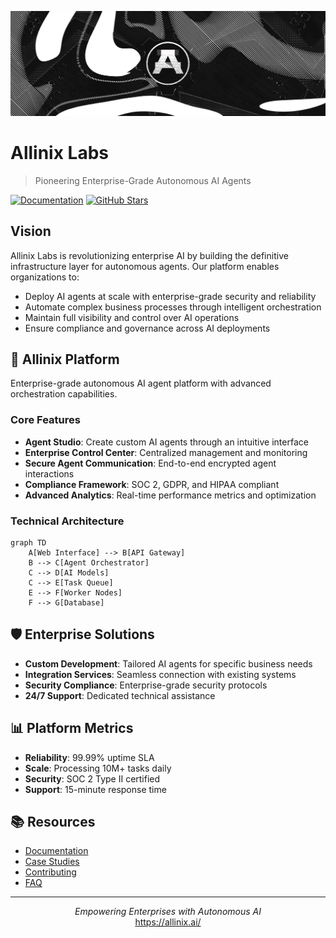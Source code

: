 ![Allinix Labs Banner](https://github.com/Allinix-Labs/Allinix/raw/main/next/public/banner.png)

# Allinix Labs

> Pioneering Enterprise-Grade Autonomous AI Agents

[![Documentation](https://img.shields.io/badge/docs-gitbook-blue.svg)](https://docs.allinix.ai/)
[![GitHub Stars](https://img.shields.io/github/stars/Allinix-Labs/Allinix?style=social)](https://github.com/Allinix-Labs/Allinix)

## Vision

Allinix Labs is revolutionizing enterprise AI by building the definitive infrastructure layer for autonomous agents. Our platform enables organizations to:
- Deploy AI agents at scale with enterprise-grade security and reliability
- Automate complex business processes through intelligent orchestration
- Maintain full visibility and control over AI operations
- Ensure compliance and governance across AI deployments

## 🚀 Allinix Platform

Enterprise-grade autonomous AI agent platform with advanced orchestration capabilities.

### Core Features

- **Agent Studio**: Create custom AI agents through an intuitive interface
- **Enterprise Control Center**: Centralized management and monitoring
- **Secure Agent Communication**: End-to-end encrypted agent interactions
- **Compliance Framework**: SOC 2, GDPR, and HIPAA compliant
- **Advanced Analytics**: Real-time performance metrics and optimization

### Technical Architecture

```mermaid
graph TD
    A[Web Interface] --> B[API Gateway]
    B --> C[Agent Orchestrator]
    C --> D[AI Models]
    C --> E[Task Queue]
    E --> F[Worker Nodes]
    F --> G[Database]
```

## 🛡️ Enterprise Solutions

- **Custom Development**: Tailored AI agents for specific business needs
- **Integration Services**: Seamless connection with existing systems
- **Security Compliance**: Enterprise-grade security protocols
- **24/7 Support**: Dedicated technical assistance

## 📊 Platform Metrics

- **Reliability**: 99.99% uptime SLA
- **Scale**: Processing 10M+ tasks daily
- **Security**: SOC 2 Type II certified
- **Support**: 15-minute response time

## 📚 Resources

- [Documentation](https://docs.allinix.ai/)
- [Case Studies](https://docs.allinix.ai/essentials/allinix-use-cases)
- [Contributing](https://docs.allinix.ai/essentials/contributing-to-allinix)
- [FAQ](https://docs.allinix.ai/essentials/frequently-asked-questions)

---

<p align="center">
<i>Empowering Enterprises with Autonomous AI</i><br>
<a href="https://allinix.ai/">https://allinix.ai/</a>
</p>
